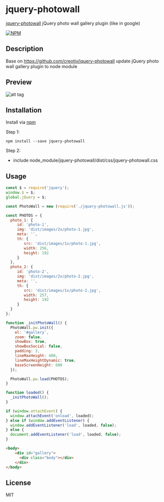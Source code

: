 # jquery-photowall

[jquery-photowall](https://www.npmjs.com/package/jquery-photowall) jQuery photo wall gallery plugin (like in google)

[![NPM](https://nodei.co/npm/jquery-photowall.png)](https://www.npmjs.com/package/jquery-photowall)

## Description
Base on https://github.com/creotiv/jquery-photowall
update jQuery photo wall gallery plugin to node module


## Preview
![alt tag](https://cloud.githubusercontent.com/assets/429250/21384928/6be1e796-c7a7-11e6-8676-b8bac9f4f697.png)


## Installation

Install via [npm](https://www.npmjs.com/package/jquery-photowall)

Step 1:
```shell
npm install --save jquery-photowall
```

Step 2:
* include node_module/jquery-photowall/dist/css/jquery-photowall.css


## Usage

```js
const $ = require('jquery');
window.$ = $;
global.jQuery = $;

const PhotoWall = new (require('./jquery-photowall.js'));

const PHOTOS = {
  photo_1: {
     id: 'photo-1',
     img: 'dist/images/2x/photo-1.jpg',
     meta: '',
     th: {
        src: 'dist/images/1x/photo-1.jpg',
        width: 256,
        height: 192
     }
  },
  photo_2: {
     id: 'photo-2',
     img: 'dist/images/2x/photo-2.jpg',
     meta: '',
     th: {
        src: 'dist/images/1x/photo-2.jpg',
        width: 257,
        height: 192
     }
  }
};

function _initPhotoWall() {
  PhotoWall.pw.init({
    el: '#gallery',
    zoom: false,
    showBox: true,
    showBoxSocial: false,
    padding: 3,
    lineMaxHeight: 400,
    lineMaxHeightDynamic: true,
    baseScreenHeight: 600
  });

  PhotoWall.pw.load(PHOTOS);
}

function loaded() {
  _initPhotoWall();
}

if (window.attachEvent) {
  window.attachEvent('onload', loaded);
} else if (window.addEventListener) {
  window.addEventListener('load', loaded, false);
} else {
  document.addEventListener('load', loaded, false);
}

```

```html
<body>
    <div id="gallery">
      <div class="body"></div>
    </div>
</body>

```


## License

MIT
